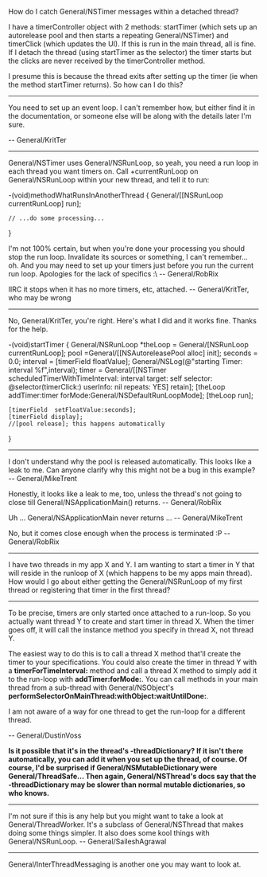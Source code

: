 How do I catch General/NSTimer messages within a detached thread?

I have a timerController object with 2 methods: startTimer (which sets up an autorelease pool and then starts a repeating General/NSTimer) and timerClick (which updates the UI).  If this is run in the main thread, all is fine.  If I detach the thread (using startTimer as the selector) the timer starts but the clicks are never received by the timerController method.  

I presume this is because the thread exits after setting up the timer (ie when the method startTimer returns).  So how can I do this?

----

You need to set up an event loop. I can't remember how, but either find it in the documentation, or someone else will be along with the details later I'm sure.

-- General/KritTer

----

General/NSTimer uses General/NSRunLoop, so yeah, you need a run loop in each thread you want timers on. Call +currentRunLoop on General/NSRunLoop within your new thread, and tell it to run:

    
-(void)methodWhatRunsInAnotherThread
{
	General/[[NSRunLoop currentRunLoop] run];
	
	// ...do some processing...
}


I'm not 100% certain, but when you're done your processing you should stop the run loop. Invalidate its sources or something, I can't remember... oh. And you may need to set up your timers just before you run the current run loop. Apologies for the lack of specifics :\ -- General/RobRix

IIRC it stops when it has no more timers, etc, attached. -- General/KritTer, who may be wrong

----
No, General/KritTer, you're right.  Here's what I did and it works fine.  Thanks for the help.

    
-(void)startTimer
{
    General/NSRunLoop *theLoop = General/[NSRunLoop currentRunLoop];
    pool =General/[[NSAutoreleasePool alloc] init];
    seconds = 0.0;
    interval = [timerField floatValue];
    General/NSLog(@"starting Timer: interval %f",interval);
    timer = General/[[NSTimer scheduledTimerWithTimeInterval:	interval
                                            target:	self
                                            selector:	@selector(timerClick:)
                                            userInfo:	nil
                                            repeats:	YES] retain];
    [theLoop addTimer:timer forMode:General/NSDefaultRunLoopMode];
    [theLoop run];

    [timerField  setFloatValue:seconds];
    [timerField display];
    //[pool release]; this happens automatically

}



----

I don't understand why the pool is released automatically. This looks like a leak to me. Can anyone clarify why this might not be a bug in this example? -- General/MikeTrent

Honestly, it looks like a leak to me, too, unless the thread's not going to close till General/NSApplicationMain() returns. -- General/RobRix

Uh ... General/NSApplicationMain never returns ... -- General/MikeTrent

No, but it comes close enough when the process is terminated :P -- General/RobRix

----

I have two threads in my app X and Y. I am wanting to start a timer in Y that will reside in the runloop of X (which happens to be my apps main thread). How would I go about either getting the General/NSRunLoop of my first thread or registering that timer in the first thread?

----
To be precise, timers are only started once attached to a run-loop. So you actually want thread Y to create and start timer in thread X. When the timer goes off, it will call the instance method you specify in thread X, not thread Y.

The easiest way to do this is to call a thread X method that'll create the timer to your specifications. You could also create the timer in thread Y with a **timerForTimeInterval:** method and call a thread X method to simply add it to the run-loop with  **addTimer:forMode:**. You can call methods in your main thread from a sub-thread with General/NSObject's **performSelectorOnMainThread:withObject:waitUntilDone:**.

I am not aware of a way for one thread to get the run-loop for a different thread.

-- General/DustinVoss

**Is it possible that it's in the thread's -threadDictionary? If it isn't there automatically, you can add it when you set up the thread, of course. Of course, I'd be surprised if General/NSMutableDictionary were General/ThreadSafe... Then again, General/NSThread's docs say that the -threadDictionary may be slower than normal mutable dictionaries, so who knows.**

----

I'm not sure if this is any help but you might want to take a look at General/ThreadWorker.  It's a subclass of General/NSThread that makes doing some things simpler.  It also does some kool things with General/NSRunLoop.
-- General/SaileshAgrawal

----

General/InterThreadMessaging is another one you may want to look at.